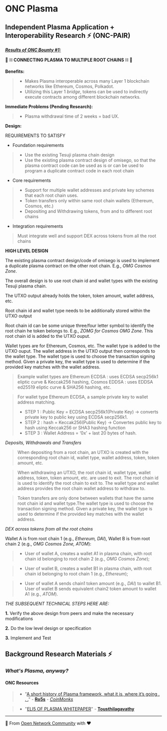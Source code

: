 # ONC Plasma

## Independent Plasma Application + Interoperability Research ⚡ (ONC-PAIR)  

***[Results of ONC Bounty #1:](https://forum.omgnetwork.org/t/request-for-information-onc-stewardship-over-cosmos-spoon/61)*** 

🔮 ⛓️ **CONNECTING PLASMA TO MULTIPLE ROOT CHAINS** ⛓️ 🔮

**Benefits:** 

> * Makes Plasma interoperable across many Layer 1 blockchain networks like Ethereum, Cosmos, Polkadot.
> * Utilizing this Layer 1 *bridge*, tokens can be used to indirectly execute contracts among different blockchain networks.

**Immediate Problems (Pending Research):**

> * Plasma withdrawal time of 2 weeks = bad UX.

**Design:**

REQUIREMENTS TO SATISFY

* Foundation requirements
> * Use the existing Tesuji plasma chain design
> * Use the existing plasma contract design of omisego, so that the plasma contract code can be used as is or can be used to program a duplicate contract code in each root chain

* Core requirements
> * Support for multiple wallet addresses and private key schemes that each root chain uses.
> * Token transfers only within same root chain wallets (Ethereum, Cosmos, etc.)
> * Depositing and Withdrawing tokens, from and to different root chains

* Integration requirements
> Must integrate well and support DEX across tokens from all the root chains

**HIGH LEVEL DESIGN**

The existing plasma contract design/code of omisego is used to implement a duplicate plasma contract on the other root chain. E.g., *OMG Cosmos Zone*.

The overall design is to use root chain id and wallet types with the existing Tesuji plasma chain.

The UTXO output already holds the token, token amount, wallet address, etc.

Root chain id and wallet type needs to be additionally stored within the UTXO output

Root chain id can be some unique three/four letter symbol to identify the root chain he token belongs to. 
E.g., *ZOMG for Cosmos OMG Zone*. This root chain id is added to the UTXO ouput.

Wallet types are for Ethereum, Cosmos, etc. The wallet type is added to the UTXO ouput. The wallet address in the UTXO output then corresponds to the wallet type. The wallet type is used to choose the transaction signing method. Given a private key, the wallet type is used to determine if the provided key matches with the wallet address. 

> Example wallet types are Ethereum ECDSA : uses ECDSA secp256k1 eliptic curve & Keccak256 hashing, Cosmos EDDSA : uses EDDSA ed25519 eliptic curve & SHA256 hashing, etc.

> For wallet type Ethereum ECDSA, a sample private key to wallet address matching.
> * STEP 1 : Public Key = ECDSA secp256k1(Private Key) -> converts private key to public key using ECDSA secp256k1.
> * STEP 2 : hash = Keccak256(Public Key) -> Convertes public key to hash using Keccak256 or SHA3 hashing function
> * STEP 3 : Wallet Address = ‘0x’ + last 20 bytes of hash.

*Deposits, Withdrawals and Transfers*

> When depositing from a root chain, an UTXO is created with the corresponding root chain id, wallet type, wallet address, token, token amount, etc.

> When withdrawing an UTXO, the root chain id, wallet type, wallet address, token, token amount, etc. are used to exit. The root chain id is used to identify the root chain to exit to. The wallet type and wallet address provides the root chain wallet address to withdraw to.

> Token transfers are only done between wallets that have the same root chain id and wallet type.The wallet type is used to choose the transaction signing method. Given a private key, the wallet type is used to determine if the provided key matches with the wallet address.

*DEX across tokens from all the root chains*

Wallet A is from root chain 1 (e.g., *Ethereum, DAI*), Wallet B is from root chain 2 (e.g., *OMG Cosmos Zone, ATOM*):

> * User of wallet A, creates a wallet A1 in plasma chain, with root chain id belonging to root chain 2 (e.g., *OMG Cosmos Zone*);

> * User of wallet B, creates a wallet B1 in plasma chain, with root chain id belonging to root chain 1 (e.g., *Ethereum*);

> * User of wallet A sends chain1 token amount (e.g., *DAI*) to wallet B1. User of wallet B sends equivalent chain2 token amount to wallet A1 (e.g., *ATOM*).

*THE SUBSEQUENT TECHNICAL STEPS HERE ARE:*

**1.** Verify the above design from peers and make the necessary modifications

**2.** Do the low level design or specification

**3.** Implement and Test

## Background Research Materials ⚡

### *What's Plasma, anyway?* 

#### ONC Resources

> * "[A short history of Plasma framework, what it is, where it’s going . . .](https://medium.com/coinmonks/a-short-history-of-plasma-framework-what-it-is-where-its-going-16920d0376a)" - **[Ro5s](https://medium.com/coinmonks)** - *[CoinMonks](https://medium.com/coinmonks)*


> * "[ELI5 OF PLASMA WHITEPAPER](https://medium.com/@tousthilagavathy/eli5-of-plasma-whitepaper-72e7570829a)" - **[Tousthilagavathy](https://medium.com/@tousthilagavathy/eli5-of-plasma-whitepaper-72e7570829a)**

_______________________________________________________________________________________________
👊 From [Open Network Community](https://forum.omgnetwork.org/) with ❤️
